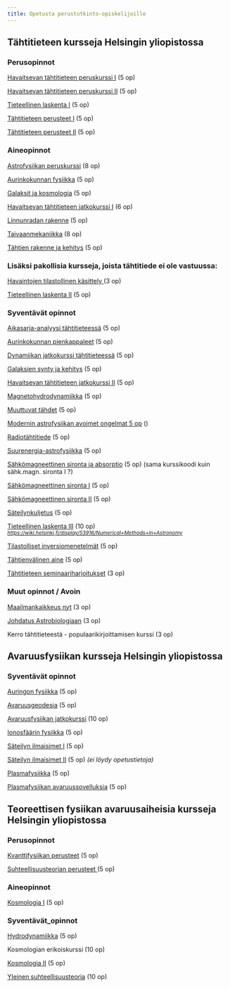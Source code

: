 ```yaml
---
title: Opetusta perustutkinto-opiskelijoille
---
```


## Tähtitieteen kursseja Helsingin yliopistossa

### Perusopinnot  

[Havaitsevan tähtitieteen peruskurssi I](http://www.helsinki.fi/~jetsu/htt/httindex.html) (5 op)

[Havaitsevan tähtitieteen peruskurssi II](https://wiki.helsinki.fi/pages/viewpage.action?pageId=142447255) (5 op)

[Tieteellinen laskenta I](http://www.helsinki.fi/~jetsu/tila/tilaindex.html) (5 op)

[Tähtitieteen perusteet I](https://moodle.helsinki.fi/course/view.php?id=2468) (5 op)

[Tähtitieteen perusteet II](https://moodle.helsinki.fi/course/view.php?id=7134) (5 op)

### Aineopinnot   

[Astrofysiikan peruskurssi](https://wiki.helsinki.fi/display/astjourn/Astrofysiikan+peruskurssi) (8 op)

[Aurinkokunnan fysiikka](https://weboodi.helsinki.fi/hy/opintjakstied.jsp?html=1&Kieli=1&Tunniste=53923) (5 op)

[Galaksit ja kosmologia](https://wiki.helsinki.fi/display/Galaksitjakosmologia/Galaksit+ja+kosmologia) (5 op)

[Havaitsevan tähtitieteen jatkokurssi I](https://weboodi.helsinki.fi/hy/opintjakstied.jsp?html=1&Kieli=1&Tunniste=53858) (6 op)

[Linnunradan rakenne](https://wiki.helsinki.fi/display/astjourn/Linnunradan+rakenne) (5 op)

[Taivaanmekaniikka](https://weboodi.helsinki.fi/hy/opintjakstied.jsp?html=1&Kieli=1&Tunniste=53922) (8 op)

[Tähtien rakenne ja kehitys](https://wiki.helsinki.fi/pages/viewpage.action?pageId=63741925) (5 op)

### Lisäksi pakollisia kursseja, joista tähtitiede ei ole vastuussa:

[Havaintojen tilastollinen käsittely ](https://weboodi.helsinki.fi/hy/opintjakstied.jsp?html=1&Kieli=1&Tunniste=53602) (3 op)

[Tieteellinen laskenta II](http://www.courses.physics.helsinki.fi/fys/tilaII/) (5 op)

### Syventävät opinnot 

[Aikasarja-analyysi tähtitieteessä](http://www.helsinki.fi/~jetsu/time1/time1.html) (5 op)

[Aurinkokunnan pienkappaleet](http://wiki.helsinki.fi/display/PSR/Comets) (5 op)

[Dynamiikan jatkokurssi tähtitieteessä](https://wiki.helsinki.fi/display/astjourn/Advanced+dynamics) (5 op)

[Galaksien synty ja kehitys](https://wiki.helsinki.fi/display/astjourn/Galaxy+formation+and+evolution) (5 op)

[Havaitsevan tähtitieteen jatkokurssi II](https://weboodi.helsinki.fi/hy/opintjakstied.jsp?html=1&Kieli=1&Tunniste=53941) (5 op)

[Magnetohydrodynamiikka](https://wiki.helsinki.fi/pages/viewpage.action?pageId=35244402) (5 op)

[Muuttuvat tähdet](http://www.helsinki.fi/~jetsu/vars/vars.html) (5 op)

[Modernin astrofysiikan avoimet ongelmat 5 op](https://wiki.helsinki.fi/display/astjourn/Open+Problems+in+Modern+Astrophysics) ()

[Radiotähtitiede](https://weboodi.helsinki.fi/hy/opintjakstied.jsp?html=1&Kieli=1&Tunniste=53854) (5 op)

[Suurenergia-astrofysiikka](https://weboodi.helsinki.fi/hy/opintjakstied.jsp?html=1&Kieli=1&Tunniste=53833) (5 op)

[Sähkömagneettinen sironta ja absorptio](https://weboodi.helsinki.fi/hy/opintjakstied.jsp?html=1&Kieli=1&Tunniste=53919) (5 op)
(sama kurssikoodi kuin sähk.magn. sironta I ?)

[Sähkömagneettinen sironta I](http://wiki.helsinki.fi/display/53919/Electromagnetic+Scattering+I) (5 op)

[Sähkömagneettinen sironta II](http://wiki.helsinki.fi/display/53825/Electromagnetic+Scattering+II) (5 op)

[Säteilynkuljetus](http://wiki.helsinki.fi/display/AstroRT/Home) (5 op)

[Tieteellinen laskenta III](http://beam.acclab.helsinki.fi/~aakurone/tl3/) (10 op)  
<small>*<https://wiki.helsinki.fi/display/53916/Numerical+Methods+in+Astronomy>*</small>

[Tilastolliset inversiomenetelmät](http://wiki.helsinki.fi/display/53834/Data-analysis+and+Inverse+Methods+in+Astronomy%2C+spring+2014) (5 op)

[Tähtienvälinen aine](https://moodle.helsinki.fi/course/view.php?id=10006) (5 op)

[Tähtitieteen seminaariharjoitukset](https://wiki.helsinki.fi/display/astjourn/Astrophysics+seminar) (3 op)

### Muut opinnot / Avoin

[Maailmankaikkeus nyt](http://www.helsinki.fi/astro/opetus/kurssit/MKnyt/) (3 op)

[Johdatus Astrobiologiaan](http://www.helsinki.fi/~ridderst/astrobiology.html) (3 op)

Kerro tähtitieteestä - populaarikirjoittamisen kurssi	(3 op)


## Avaruusfysiikan kursseja Helsingin yliopistossa

### Syventävät opinnot

[Auringon fysiikka](http://www.courses.physics.helsinki.fi/teor/solphys/) (5 op)

[Avaruusgeodesia](https://weboodi.helsinki.fi/hy/opintjakstied.jsp?html=1&Kieli=1&Tunniste=535110) (5 op)

[Avaruusfysiikan jatkokurssi](http://theory.physics.helsinki.fi/~plasma_jatko/) (10 op)

[Ionosfäärin fysiikka](https://weboodi.helsinki.fi/hy/opintjakstied.jsp?html=1&Kieli=1&Tunniste=53752) (5 op)

[Säteilyn ilmaisimet I](https://weboodi.helsinki.fi/hy/opintjakstied.jsp?html=1&Kieli=1&Tunniste=53261) (5 op)

[Säteilyn ilmaisimet II](https://weboodi.helsinki.fi/hy/opintjakstied.jsp?html=1&Kieli=1&Tunniste=53263) (5 op)
*(ei löydy opetustietoja)*

[Plasmafysiikka](http://theory.physics.helsinki.fi/~plasma/) (5 op)

[Plasmafysiikan avaruussovelluksia](http://theory.physics.helsinki.fi/~plasma/) (5 op)


## Teoreettisen fysiikan avaruusaiheisia kursseja Helsingin yliopistossa

### Perusopinnot  

[Kvanttifysiikan perusteet](http://www.courses.physics.helsinki.fi/teor/kfp/) (5 op)

[Suhteellisuusteorian perusteet ](http://www.courses.physics.helsinki.fi/teor/stp/) (5 op)

### Aineopinnot   

[Kosmologia I](http://theory.physics.helsinki.fi/~cosmology/) (5 op)

### Syventävät_opinnot

[Hydrodynamiikka](http://theory.physics.helsinki.fi/~hydro/) (5 op)

Kosmologian erikoiskurssi		(10 op)

[Kosmologia II](http://theory.physics.helsinki.fi/~cosmology/) (5 op)

[Yleinen suhteellisuusteoria](http://theory.physics.helsinki.fi/~genrel/) (10 op)

<!--
 !!!
 HUOM: ota seuraava pois kommenteista, jos haluat listata kurssit courses/*/*
 alta ja/tai graduaiheet thesis/ alta
 !!!

## Kurssit

$course_undergrad_tags$

$for(undergrad_courses)$
- [$title$]($url$) $if(tags)$ ($tags$) $endif$
$endfor$

## BSc Thesis topics

$for(bsc_topics)$
- [$title$]($url$) $if(tags)$ ($tags$) $endif$
$endfor$

## MSc Thesis topics

$for(msc_topics)$
- [$title$]($url$) $if(tags)$ ($tags$) $endif$
$endfor$

-->

